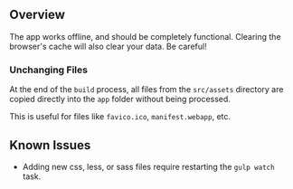 ## Overview

The app works offline, and should be completely functional.
Clearing the browser's cache will also clear your data. Be careful!

### Unchanging Files

At the end of the `build` process, all files from the `src/assets` 
directory are copied directly into the `app` folder without 
being processed.

This is useful for files like `favico.ico`, `manifest.webapp`, etc.

## Known Issues

- Adding new css, less, or sass files require restarting the `gulp watch` task.
